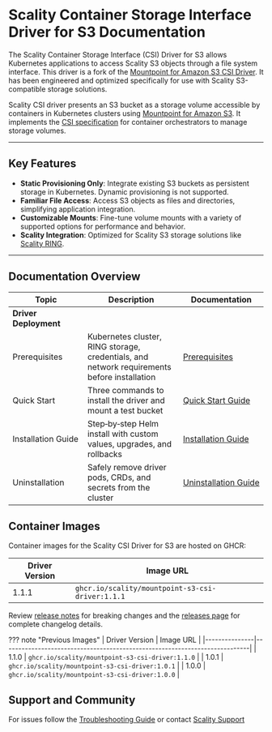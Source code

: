 # Scality Container Storage Interface Driver for S3 Documentation

The Scality Container Storage Interface (CSI) Driver for S3 allows Kubernetes applications to access Scality S3 objects through a file system interface.
This driver is a fork of the [Mountpoint for Amazon S3 CSI Driver](https://github.com/awslabs/mountpoint-s3-csi-driver).
It has been engineered and optimized specifically for use with Scality S3-compatible storage solutions.

Scality CSI driver presents an S3 bucket as a storage volume accessible by containers in Kubernetes clusters using [Mountpoint for Amazon S3](https://github.com/awslabs/mountpoint-s3).
It implements the [CSI specification](https://github.com/container-storage-interface/spec/blob/master/spec.md) for container orchestrators to manage storage volumes.

---

## Key Features

- **Static Provisioning Only**: Integrate existing S3 buckets as persistent storage in Kubernetes. Dynamic provisioning is not supported.
- **Familiar File Access**: Access S3 objects as files and directories, simplifying application integration.
- **Customizable Mounts**: Fine-tune volume mounts with a variety of supported options for performance and behavior.
- **Scality Integration**: Optimized for Scality S3 storage solutions like [Scality RING](https://www.scality.com/ring/).

---

## Documentation Overview

| Topic | Description | Documentation |
|-------|-------------|---------------|
| **Driver Deployment** | | |
| Prerequisites | Kubernetes cluster, RING storage, credentials, and network requirements before installation | [Prerequisites](driver-deployment/prerequisites.md) |
| Quick Start | Three commands to install the driver and mount a test bucket | [Quick Start Guide](driver-deployment/quick-start.md) |
| Installation Guide | Step‑by‑step Helm install with custom values, upgrades, and rollbacks | [Installation Guide](driver-deployment/installation-guide.md) |
| Uninstallation | Safely remove driver pods, CRDs, and secrets from the cluster | [Uninstallation Guide](driver-deployment/uninstallation.md) |

## Container Images

Container images for the Scality CSI Driver for S3 are hosted on GHCR:

| Driver Version | Image URL                                                                 |
|---------------|----------------------------------------------------------------------------|
| 1.1.1         | `ghcr.io/scality/mountpoint-s3-csi-driver:1.1.1`                           |

Review [release notes](release-notes.md) for breaking changes and the [releases page](https://github.com/scality/mountpoint-s3-csi-driver/releases) for complete changelog details.

??? note "Previous Images"
    | Driver Version | Image URL                                                                 |
    |---------------|----------------------------------------------------------------------------|
    | 1.1.0         | `ghcr.io/scality/mountpoint-s3-csi-driver:1.1.0`                           |
    | 1.0.1         | `ghcr.io/scality/mountpoint-s3-csi-driver:1.0.1`                           |
    | 1.0.0         | `ghcr.io/scality/mountpoint-s3-csi-driver:1.0.0`                           |

## Support and Community

For issues follow the [Troubleshooting Guide](troubleshooting.md) or contact [Scality Support](https://support.scality.com/)
